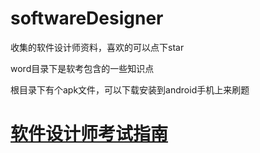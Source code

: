# softwareDesigner

收集的软件设计师资料，喜欢的可以点下star

word目录下是软考包含的一些知识点

根目录下有个apk文件，可以下载安装到android手机上来刷题

# [软件设计师考试指南](https://github.com/junhey/softwareDesigner/wiki)
